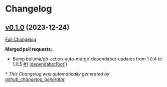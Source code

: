 # Changelog

## [v0.1.0](https://github.com/buluma/ansible-role-artifactory/tree/v0.1.0) (2023-12-24)

[Full Changelog](https://github.com/buluma/ansible-role-artifactory/compare/12184ce9534ea7885ababb0a465b2d8a8ba853fc...v0.1.0)

**Merged pull requests:**

- Bump buluma/gh-action-auto-merge-dependabot-updates from 1.0.4 to 1.0.5 [\#1](https://github.com/buluma/ansible-role-artifactory/pull/1) ([dependabot[bot]](https://github.com/apps/dependabot))



\* *This Changelog was automatically generated by [github_changelog_generator](https://github.com/github-changelog-generator/github-changelog-generator)*
